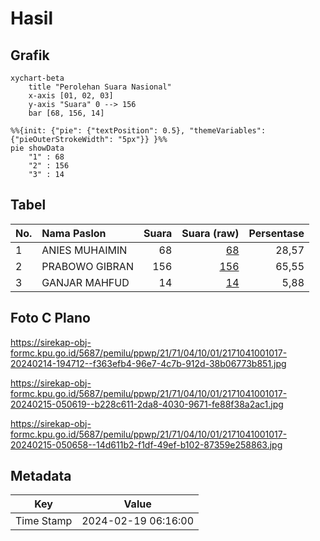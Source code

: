 # Hasil

## Grafik

```mermaid
xychart-beta
    title "Perolehan Suara Nasional"
    x-axis [01, 02, 03]
    y-axis "Suara" 0 --> 156
    bar [68, 156, 14]
```

```mermaid
%%{init: {"pie": {"textPosition": 0.5}, "themeVariables": {"pieOuterStrokeWidth": "5px"}} }%%
pie showData
    "1" : 68
    "2" : 156
    "3" : 14
```

## Tabel

| No. | Nama Paslon    | Suara | Suara (raw) | Persentase |
|:--- |:-------------- | -----:| -----------:| ----------:|
| 1   | ANIES MUHAIMIN | 68    | [68][p-1]   | 28,57      |
| 2   | PRABOWO GIBRAN | 156   | [156][p-2]  | 65,55      |
| 3   | GANJAR MAHFUD  | 14    | [14][p-3]   | 5,88       |


[p-1]: https://github.com/gigit-pemilu/pemilu-2024/blob/main/pilpres/hitung-suara/sub/21-kepulauan-riau/sub/71-kota-batam/sub/04-nongsa/sub/1001-sambau/sub/017-tps/sub/paslon-1.txt
[p-2]: https://github.com/gigit-pemilu/pemilu-2024/blob/main/pilpres/hitung-suara/sub/21-kepulauan-riau/sub/71-kota-batam/sub/04-nongsa/sub/1001-sambau/sub/017-tps/sub/paslon-2.txt
[p-3]: https://github.com/gigit-pemilu/pemilu-2024/blob/main/pilpres/hitung-suara/sub/21-kepulauan-riau/sub/71-kota-batam/sub/04-nongsa/sub/1001-sambau/sub/017-tps/sub/paslon-3.txt

## Foto C Plano

https://sirekap-obj-formc.kpu.go.id/5687/pemilu/ppwp/21/71/04/10/01/2171041001017-20240214-194712--f363efb4-96e7-4c7b-912d-38b06773b851.jpg

https://sirekap-obj-formc.kpu.go.id/5687/pemilu/ppwp/21/71/04/10/01/2171041001017-20240215-050619--b228c611-2da8-4030-9671-fe88f38a2ac1.jpg

https://sirekap-obj-formc.kpu.go.id/5687/pemilu/ppwp/21/71/04/10/01/2171041001017-20240215-050658--14d611b2-f1df-49ef-b102-87359e258863.jpg


## Metadata

| Key        | Value               |
| ---------- | ------------------- |
| Time Stamp | 2024-02-19 06:16:00 |



